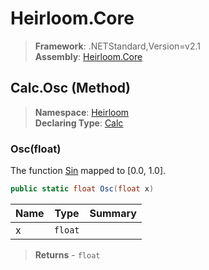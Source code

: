 # Heirloom.Core

> **Framework**: .NETStandard,Version=v2.1  
> **Assembly**: [Heirloom.Core][0]

## Calc.Osc (Method)

> **Namespace**: [Heirloom][0]  
> **Declaring Type**: [Calc][1]

### Osc(float)

The function [Sin][2] mapped to [0.0, 1.0].

```cs
public static float Osc(float x)
```

| Name | Type    | Summary |
|------|---------|---------|
| x    | `float` |         |

> **Returns** - `float`

[0]: ../../../Heirloom.Core.md
[1]: ../Calc.md
[2]: Sin.md
